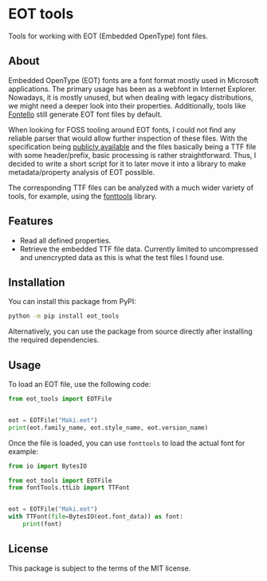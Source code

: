 # EOT tools

Tools for working with EOT (Embedded OpenType) font files.

## About

Embedded OpenType (EOT) fonts are a font format mostly used in Microsoft applications. The primary
usage has been as a webfont in Internet Explorer. Nowadays, it is mostly unused, but when dealing
with legacy distributions, we might need a deeper look into their properties. Additionally, tools
like [Fontello](https://github.com/fontello/fontello) still generate EOT font files by default. 

When looking for FOSS tooling around EOT fonts, I could not find any reliable parser that would
allow further inspection of these files. With the specification being [publicly available](https://www.w3.org/submissions/EOT/)
and the files basically being a TTF file with some header/prefix, basic processing is rather
straightforward. Thus, I decided to write a short script for it to later move it into a library
to make metadata/property analysis of EOT possible.

The corresponding TTF files can be analyzed with a much wider variety of tools, for example,
using the [fonttools](https://github.com/fonttools/fonttools) library.

## Features

* Read all defined properties.
* Retrieve the embedded TTF file data. Currently limited to uncompressed and unencrypted data as this
  is what the test files I found use.

## Installation

You can install this package from PyPI:

```bash
python -m pip install eot_tools
```

Alternatively, you can use the package from source directly after installing the required dependencies.

## Usage

To load an EOT file, use the following code:

```python
from eot_tools import EOTFile


eot = EOTFile("Maki.eot")
print(eot.family_name, eot.style_name, eot.version_name)
```

Once the file is loaded, you can use `fonttools` to load the actual font for example:

```python
from io import BytesIO

from eot_tools import EOTFile
from fontTools.ttLib import TTFont


eot = EOTFile("Maki.eot")
with TTFont(file=BytesIO(eot.font_data)) as font:
    print(font)
```

## License

This package is subject to the terms of the MIT license.

